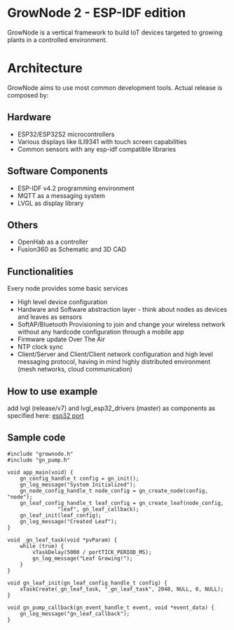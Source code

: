 
# GrowNode 2 - ESP-IDF edition

GrowNode is a vertical framework to build IoT devices targeted to growing plants in a controlled environment.

# Architecture

GrowNode aims to use most common development tools. Actual release is composed by:

## Hardware

 - ESP32/ESP32S2 microcontrollers
 -  Various displays like ILI9341 with touch screen capabilities
 -  Common sensors with any esp-idf compatible libraries

## Software Components

 - ESP-IDF v4.2 programming environment
 - MQTT as a messaging system
 - LVGL as display library

## Others
 - OpenHab as a controller
 - Fusion360 as Schematic and 3D CAD


## Functionalities

Every node provides some basic services

- High level device configuration
- Hardware and Software abstraction layer - think about nodes as devices and leaves as sensors
- SoftAP/Bluetooth Provisioning to join and change your wireless network without any hardcode configuration through a mobile app
- Firmware update Over The Air
- NTP clock sync
- Client/Server and Client/Client network configuration and high level messaging protocol, having in mind highly distributed environment (mesh networks, cloud communication)

## How to use example

add lvgl (release/v7) and lvgl_esp32_drivers (master) as components as specified here: [esp32 port](https://github.com/lvgl/lv_port_esp32)

## Sample code

    

    #include "grownode.h"
    #include "gn_pump.h"
    
    void app_main(void) {
	    gn_config_handle_t config = gn_init();
	    gn_log_message("System Initialized");
	    gn_node_config_handle_t node_config = gn_create_node(config, "node");
	    gn_leaf_config_handle_t leaf_config = gn_create_leaf(node_config,
					"leaf", gn_leaf_callback);
		gn_leaf_init(leaf_config);
		gn_log_message("Created Leaf");
	}
        
    void _gn_leaf_task(void *pvParam) {
    	while (true) {
    		vTaskDelay(5000 / portTICK_PERIOD_MS);
    		gn_log_message("Leaf Growing!");
    	}
    }
    
    void gn_leaf_init(gn_leaf_config_handle_t config) {
    	xTaskCreate(_gn_leaf_task, "_gn_leaf_task", 2048, NULL, 0, NULL);
    }
    
    void gn_pump_callback(gn_event_handle_t event, void *event_data) {
    	gn_log_message("gn_leaf_callback");
    }
